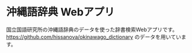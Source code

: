 # 沖縄語辞典 Webアプリ

国立国語研究所の沖縄語辞典のデータを使った辞書検索Webアプリです。
https://github.com/hissanova/okinawago_dictionary のデータを用いています。
